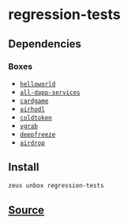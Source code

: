
regression-tests
====================







## Dependencies
### Boxes
* [`helloworld`](helloworld.md)
* [`all-dapp-services`](all-dapp-services.md)
* [`cardgame`](cardgame.md)
* [`airhodl`](airhodl.md)
* [`coldtoken`](coldtoken.md)
* [`vgrab`](vgrab.md)
* [`deepfreeze`](deepfreeze.md)
* [`airdrop`](airdrop.md)




## Install
```bash
zeus unbox regression-tests
```













## [Source](https://github.com/liquidapps-io/zeus-sdk/tree/master/boxes/groups/metaboxes/regression-tests)